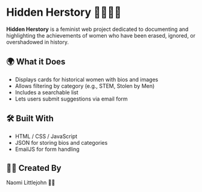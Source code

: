 # Hidden Herstory 👩🏽‍💻✨

**Hidden Herstory** is a feminist web project dedicated to documenting and highlighting the achievements of women who have been erased, ignored, or overshadowed in history.

## 🌍 What it Does
- Displays cards for historical women with bios and images
- Allows filtering by category (e.g., STEM, Stolen by Men)
- Includes a searchable list
- Lets users submit suggestions via email form

## 🛠 Built With
- HTML / CSS / JavaScript
- JSON for storing bios and categories
- EmailJS for form handling

## 👩‍💻 Created By
Naomi Littlejohn 💅🏽